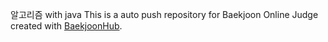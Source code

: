 알고리즘 with java
This is a auto push repository for Baekjoon Online Judge created with [BaekjoonHub](https://github.com/BaekjoonHub/BaekjoonHub).
